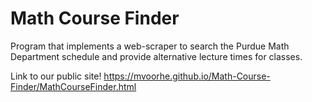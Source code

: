 # Math Course Finder
Program that implements a web-scraper to search the Purdue Math Department schedule and provide alternative lecture times for classes. 

Link to our public site!
https://mvoorhe.github.io/Math-Course-Finder/MathCourseFinder.html
